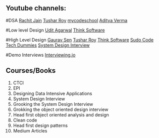 ## Youtube channels:

#DSA
[Rachit Jain](https://www.youtube.com/channel/UC9fDC_eBh9e_bogw87DbGKQ)
[Tushar Roy](https://www.youtube.com/channel/UCZLJf_R2sWyUtXSKiKlyvAw)
[mycodeschool](https://www.youtube.com/playlist?list=PL2_aWCzGMAwI3W_JlcBbtYTwiQSsOTa6P)
[Aditya Verma](https://www.youtube.com/channel/UC5WO7o71wvxMxEtLRkPhiQQ)

#Low level Design
[Udit Agarwal](https://www.youtube.com/user/UDIT19911)
[Think Software](https://www.youtube.com/c/ThinkSoftware/featured)

#High Level Design
[Gaurav Sen](https://www.youtube.com/channel/UCRPMAqdtSgd0Ipeef7iFsKw)
[Tushar Roy](https://www.youtube.com/channel/UCZLJf_R2sWyUtXSKiKlyvAw)
[Think Software](https://www.youtube.com/c/ThinkSoftware/featured)
[Sudo Code](https://www.youtube.com/channel/UCMrRRZxUAXRzjai0SSoFgdw)
[Tech Dummies](https://www.youtube.com/channel/UCn1XnDWhsLS5URXTi5wtFTA)
[System Design Interview](https://www.youtube.com/channel/UC9vLsnF6QPYuH51njmIooCQ)

#Demo Interviews
[Interviewing.io](https://www.youtube.com/channel/UCNc-Wa_ZNBAGzFkYbAHw9eg)

## Courses/Books

1. CTCI
2. EPI
3. Designing Data Intensive Applications
4. System Design Interview
5. Grooking the System Design Interview
6. Grokking the object oriented design interview
7. Head first object oriented analysis and design
8. Clean code
9. Head first design patterns
10. Medium Articles
